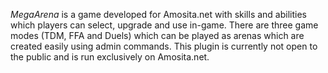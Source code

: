 *MegaArena* is a game developed for Amosita.net with skills and abilities which players can select, upgrade and use in-game. There are three game modes (TDM, FFA and Duels) which can be played as arenas which are created easily using admin commands. This plugin is currently not open to the public and is run exclusively on Amosita.net.